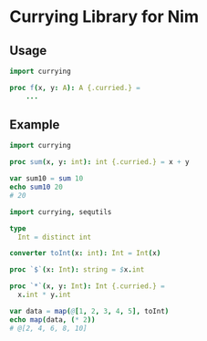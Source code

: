 # Currying Library for Nim

## Usage

```nim
import currying

proc f(x, y: A): A {.curried.} =
	...
```

## Example

```nim
import currying

proc sum(x, y: int): int {.curried.} = x + y

var sum10 = sum 10
echo sum10 20
# 20
```

```nim
import currying, sequtils

type
  Int = distinct int

converter toInt(x: int): Int = Int(x)

proc `$`(x: Int): string = $x.int

proc `*`(x, y: Int): Int {.curried.} =
  x.int * y.int

var data = map(@[1, 2, 3, 4, 5], toInt)
echo map(data, (* 2))
# @[2, 4, 6, 8, 10]
```

